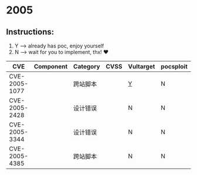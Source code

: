 # 2005

## Instructions:

1. Y --> already has poc, enjoy yourself
2. N --> wait for you to implement, thx! :heart:

| CVE | Component | Category | CVSS | Vultarget | pocsploit | Nuclei | Xray | pocsuite3 | goby | others |
|-----|-----------|----------|------|-----------|-----------|--------|------|-----------|------|--------|
| CVE-2005-1077 |  | 跨站脚本 |  | [Y](CVE-2005-1077/vultarget/) | N | N | N | N | N | [Y](CVE-2005-1077/poc/others/) |
| CVE-2005-2428 |  | 设计错误 |  | N | N | [Y](CVE-2005-2428/poc/nuclei/) | N | N | N | [Y](CVE-2005-2428/poc/others/) |
| CVE-2005-3344 |  | 设计错误 |  | N | N | [Y](CVE-2005-3344/poc/nuclei/) | N | N | N | N |
| CVE-2005-4385 |  | 跨站脚本 |  | N | N | [Y](CVE-2005-4385/poc/nuclei/) | N | N | N | [Y](CVE-2005-4385/poc/others/) |
